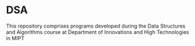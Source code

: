 # DSA
This repository comprises programs developed during the Data Structures and Algorithms course at Department of Innovations and High Technologies in MIPT
